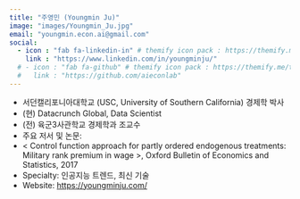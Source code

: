 ```yaml
---
title: "주영민 (Youngmin Ju)"
image: "images/Youngmin_Ju.jpg"
email: "youngmin.econ.ai@gmail.com"
social:
  - icon : "fab fa-linkedin-in" # themify icon pack : https://themify.me/themify-icons
    link : "https://www.linkedin.com/in/youngminju/"
  # - icon : "fab fa-github" # themify icon pack : https://themify.me/themify-icons
  #   link : "https://github.com/aieconlab"
---
```



-	서던캘리포니아대학교 (USC, University of Southern California) 경제학 박사
-	(현) Datacrunch Global, Data Scientist
-	(전) 육군3사관학교 경제학과 조교수
-	주요 저서 및 논문:
   - < Control function approach for partly ordered endogenous treatments: Military rank premium in wage >, Oxford Bulletin of Economics and Statistics, 2017
-	Specialty: 인공지능 트렌드, 최신 기술
-	Website: https://youngminju.com/
